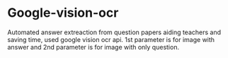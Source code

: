 # Google-vision-ocr
Automated answer extreaction from question papers aiding teachers and saving time, used google vision ocr api.
1st parameter is for image with answer and 2nd parameter is for image with only question. 
